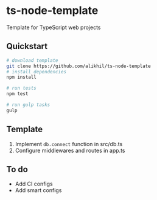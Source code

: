 # ts-node-template
Template for TypeScript web projects

## Quickstart

```sh
# download template
git clone https://github.com/alikhil/ts-node-template
# install dependencies
npm install

# run tests
npm test

# run gulp tasks
gulp
```

## Template

1. Implement `db.connect` function in src/db.ts
2. Configure middlewares and routes in app.ts

## To do

* Add CI configs
* Add smart configs
